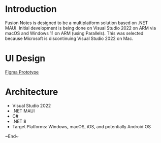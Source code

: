 # Introduction
Fusion Notes is designed to be a multiplatform solution based on .NET MAUI. Initial development is being done on Visual Studio 2022 on ARM via macOS and Windows 11 on ARM (using Parallels). This was selected because Microsoft is discontinuing Visual Studio 2022 on Mac.

# UI Design

[Figma Prototype](https://www.figma.com/file/R5Wz8l8JExNrsZqDwn0whR/Fusion-Notes?type=design&node-id=0%3A1&mode=design&t=AZUHelKqyFHorxTH-1)

# Architecture

- Visual Studio 2022
- .NET MAUI
- C#
- .NET 8
- Target Platforms: Windows, macOS, iOS, and potentially Android OS



\~End\~
